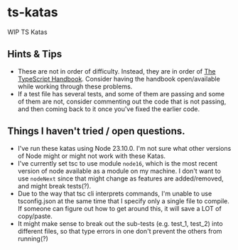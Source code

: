 # ts-katas

WIP TS Katas

## Hints & Tips

- These are not in order of difficulty. Instead, they are in order of
  [The TypeScript Handbook](https://www.typescriptlang.org/docs/handbook/intro.html).
  Consider having the handbook open/available while working through these
  problems.
- If a test file has several tests, and some of them are passing and some of
  them are not, consider commenting out the code that is not passing, and then
  coming back to it once you've fixed the earlier code.

## Things I haven't tried / open questions.

- I've run these katas using Node 23.10.0. I'm not sure what other versions of
  Node might or might not work with these Katas.
- I've currently set tsc to use module `node16`, which is the most recent
  version of node available as a module on my machine. I don't want to use
  `nodeNext` since that might change as features are added/removed, and might
  break tests(?).
- Due to the way that tsc cli interprets commands, I'm unable to use
  tsconfig.json at the same time that I specify only a single file to compile.
  If someone can figure out how to get around this, it will save a LOT of
  copy/paste.
- It might make sense to break out the sub-tests (e.g. test_1, test_2) into
  different files, so that type errors in one don't prevent the others from
  running(?)
